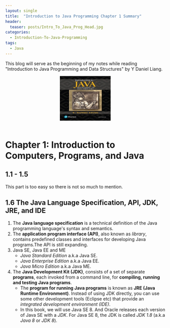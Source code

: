 ```yaml
---
layout: single
title:  "Introduction to Java Programming Chapter 1 Summary"
header:
  teaser: posts/Intro_To_Java_Prog_Head.jpg
categories: 
  - Introduction-To-Java-Programming
tags:
  - Java
---
```

This blog will serve as the beginning of my notes while reading "Introduction to Java Programming and Data Structures" by Y Daniel Liang.

<div style="text-align: center;">
    <img src="/images/posts/Intro_To_Java_Prog_Post.jpg" width="160" height="140">
</div>

<br>

# Chapter 1: Introduction to Computers, Programs, and Java
## 1.1 - 1.5
This part is too easy so there is not so much to mention.

## 1.6 The Java Language Specification, API, JDK, JRE, and IDE
1. The **Java language specification** is a technical definition of the Java programming language's syntax and semantics.
2. The **application program interface (API)**, also known as *library*, contains predefined classes and interfaces for developing Java programs.The API is still expanding.
3. Java SE, Java EE and ME
    - *Java Standard Edition* a.k.a Java SE.
    - *Java Enterprise Edition* a.k.a Java EE.
    - *Java Micro Edition* a.k.a Java ME.
4. The **Java Development Kit (JDK)**, consists of a set of separate **programs**, each invoked from a command line, for **compiling, running and testing Java programs**.
    - The **program for running Java programs** is known as **JRE (Java Runtime Environment)**. Instead of using JDK directly, you can use some other development tools (Eclipse etc) that provide an *integrated development environment (IDE)*.
    - In this book, we will use Java SE 8. And Oracle releases each version of Java SE with a *JDK*. For Java SE 8, the JDK is called *JDK 1.8* (a.k.a *Java 8* or *JDK 8*).

